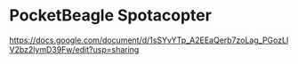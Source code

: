 # PocketBeagle Spotacopter
https://docs.google.com/document/d/1sSYvYTp_A2EEaQerb7zoLag_PGozLlV2bz2lymD39Fw/edit?usp=sharing
